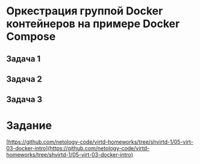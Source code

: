 # Оркестрация группой Docker контейнеров на примере Docker Compose

## Задача 1



## Задача 2


## Задача 3



# Задание
[https://github.com/netology-code/virtd-homeworks/tree/shvirtd-1/05-virt-03-docker-intro](https://github.com/netology-code/virtd-homeworks/tree/shvirtd-1/05-virt-03-docker-intro)
